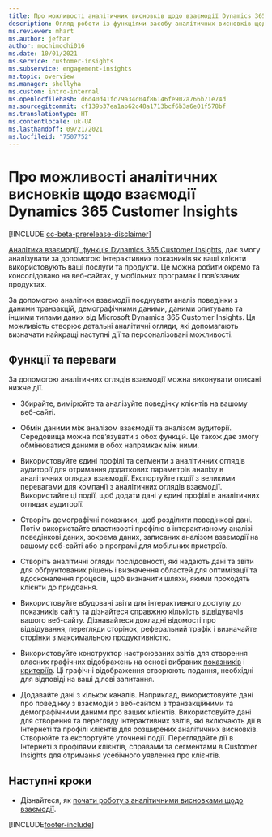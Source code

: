 ```yaml
---
title: Про можливості аналітичних висновків щодо взаємодії Dynamics 365 Customer Insights
description: Огляд роботи із функціями засобу аналітичних висновків щодо взаємодії та його переваги.
ms.reviewer: mhart
ms.author: jefhar
author: mochimochi016
ms.date: 10/01/2021
ms.service: customer-insights
ms.subservice: engagement-insights
ms.topic: overview
ms.manager: shellyha
ms.custom: intro-internal
ms.openlocfilehash: d6d40d41fc79a34c04f86146fe902a766b71e74d
ms.sourcegitcommit: cf139b37ea1ab62c48a1713bcf6b3a6e01f578bf
ms.translationtype: HT
ms.contentlocale: uk-UA
ms.lasthandoff: 09/21/2021
ms.locfileid: "7507752"
---
```

# <a name="about-dynamics-365-customer-insights-engagement-insights-capability"></a>Про можливості аналітичних висновків щодо взаємодії Dynamics 365 Customer Insights 

[!INCLUDE [cc-beta-prerelease-disclaimer](includes/cc-beta-prerelease-disclaimer.md)]

[Аналітика взаємодії, функція Dynamics 365 Customer Insights](https://dynamics.microsoft.com/ai/customer-insights/engagement-insights-capability/), дає змогу аналізувати за допомогою інтерактивних показників як ваші клієнти використовують ваші послуги та продукти. Це можна робити окремо та консолідовано на веб-сайтах, у мобільних програмах і пов’язаних продуктах.

За допомогою аналітики взаємодії поєднувати аналіз поведінки з даними транзакцій, демографічними даними, даними опитувань та іншими типами даних від Microsoft Dynamics 365 Customer Insights. Ця можливість створює детальні аналітичні огляди, які допомагають визначати найкращі наступні дії та персоналізовані можливості.

## <a name="features-and-benefits"></a>Функції та переваги

За допомогою аналітичних оглядів взаємодії можна виконувати описані нижче дії.

- Збирайте, вимірюйте та аналізуйте поведінку клієнтів на вашому веб-сайті.

- Обмін даними між аналізом взаємодії та аналізом аудиторії. Середовища можна пов’язувати з обох функцій. Це також дає змогу обмінюватися даними в обох напрямках між ними.

- Використовуйте єдині профілі та сегменти з аналітичних оглядів аудиторії для отримання додаткових параметрів аналізу в аналітичних оглядах взаємодії. Експортуйте події з великими перевагами для компанії з аналітичних оглядів взаємодії. Використайте ці події, щоб додати дані у єдині профілі в аналітичних оглядах аудиторії.

- Створіть демографічні показники, щоб розділити поведінкові дані. Потім використайте властивості профілю в інтерактивному аналізі поведінкові даних, зокрема даних, записаних аналізом взаємодії на вашому веб-сайті або в програмі для мобільних пристроїв.

- Створіть аналітичні огляди послідовності, які надають дані та звіти для обґрунтованих рішень і визначення областей для оптимізації та вдосконалення процесів, щоб визначити шляхи, якими проходять клієнти до придбання. 

-  Використовуйте вбудовані звіти для інтерактивного доступу до показників сайту та дізнайтеся справжню кількість відвідувачів вашого веб-сайту. Дізнавайтеся докладні відомості про відвідування, перегляди сторінок, реферальний трафік і визначайте сторінки з максимальною продуктивністю.

- Використовуйте конструктор настроюваних звітів для створення власних графічних відображень на основі вибраних [показників](glossary.md) і [критеріїв](glossary.md). Ці графічні відображення створюють подання, необхідні для відповіді на ваші ділові запитання.

- Додавайте дані з кількох каналів. Наприклад, використовуйте дані про поведінку з взаємодій з веб-сайтом з транзакційними та демографічними даними про ваших клієнтів. Використовуйте дані для створення та перегляду інтерактивних звітів, які включають дії в Інтернеті та профілі клієнтів для розширених аналітичних висновків. Створюйте та експортуйте уточнені події. Переглядайте дії в Інтернеті з профілями клієнтів, справами та сегментами в Customer Insights для отримання усебічного уявлення про клієнтів.

## <a name="next-steps"></a>Наступні кроки

- Дізнайтеся, як [почати роботу з аналітичними висновками щодо взаємодії](get-started.md).


[!INCLUDE[footer-include](../includes/footer-banner.md)]

